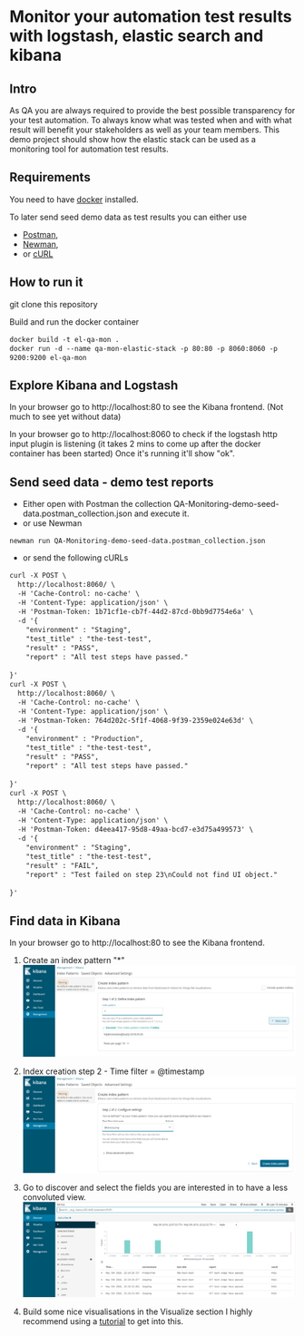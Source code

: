 # Monitor your automation test results with logstash, elastic search and kibana

## Intro
As QA you are always required to provide the best possible transparency for your test automation. To always know what was tested when and with what result will benefit your stakeholders as well as your team members.
This demo project should show how the elastic stack can be used as a monitoring tool for automation test results.

## Requirements

You need to have [docker](https://www.docker.com/) installed.

To later send seed demo data as test results you can either use
* [Postman](https://www.getpostman.com/),
* [Newman](https://github.com/postmanlabs/newman#getting-started),
* or [cURL](https://curl.haxx.se/)

## How to run it

git clone this repository

Build and run the docker container
```
docker build -t el-qa-mon .
docker run -d --name qa-mon-elastic-stack -p 80:80 -p 8060:8060 -p 9200:9200 el-qa-mon
```

## Explore Kibana and Logstash

In your browser go to http://localhost:80 to see the Kibana frontend. (Not much to see yet without data)

In your browser go to http://localhost:8060 to check if the logstash http input plugin is listening (it takes 2 mins to come up after the docker container has been started)
Once it's running it'll show "ok".

## Send seed data - demo test reports
* Either open with Postman the collection QA-Monitoring-demo-seed-data.postman_collection.json and execute it.
* or use Newman
```
newman run QA-Monitoring-demo-seed-data.postman_collection.json
```
* or send the following cURLs
```
curl -X POST \
  http://localhost:8060/ \
  -H 'Cache-Control: no-cache' \
  -H 'Content-Type: application/json' \
  -H 'Postman-Token: 1b71cf1e-cb7f-44d2-87cd-0bb9d7754e6a' \
  -d '{
	"environment" : "Staging", 
	"test_title" : "the-test-test", 
	"result" : "PASS", 
	"report" : "All test steps have passed."
	
}'
curl -X POST \
  http://localhost:8060/ \
  -H 'Cache-Control: no-cache' \
  -H 'Content-Type: application/json' \
  -H 'Postman-Token: 764d202c-5f1f-4068-9f39-2359e024e63d' \
  -d '{
	"environment" : "Production", 
	"test_title" : "the-test-test", 
	"result" : "PASS", 
	"report" : "All test steps have passed."
	
}'
curl -X POST \
  http://localhost:8060/ \
  -H 'Cache-Control: no-cache' \
  -H 'Content-Type: application/json' \
  -H 'Postman-Token: d4eea417-95d8-49aa-bcd7-e3d75a499573' \
  -d '{
	"environment" : "Staging", 
	"test_title" : "the-test-test", 
	"result" : "FAIL", 
	"report" : "Test failed on step 23\nCould not find UI object."
	
}'
```

## Find data in Kibana

In your browser go to http://localhost:80 to see the Kibana frontend.

1. Create an index pattern "*"
![index pattern](/images/define-index-pattern.png)

2. Index creation step 2 - Time filter = @timestamp
![index pattern](/images/configure-setting.png)

3. Go to discover and select the fields you are interested in to have a less convoluted view.
![index pattern](/images/selected-fields.png)

4. Build some nice visualisations in the Visualize section
I highly recommend using a [tutorial](https://www.digitalocean.com/community/tutorials/how-to-use-kibana-dashboards-and-visualizations) to get into this.
 



